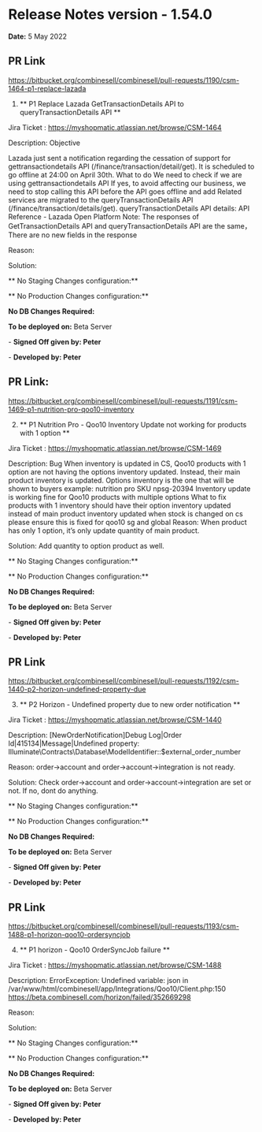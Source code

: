 # Release Notes version - 1.54.0

**Date:** 5 May 2022

## PR Link
https://bitbucket.org/combinesell/combinesell/pull-requests/1190/csm-1464-p1-replace-lazada

1. ** P1 Replace Lazada GetTransactionDetails API to queryTransactionDetails API **

Jira Ticket : https://myshopmatic.atlassian.net/browse/CSM-1464

Description: Objective

Lazada just sent a notification regarding the cessation of support for gettransactiondetails API (/finance/transaction/detail/get). It is scheduled to go offline at 24:00 on April 30th. 
What to do
We need to check if we are using gettransactiondetails API
If yes, to avoid affecting our business, we need to stop calling this API before the API goes offline and add Related services are migrated to the queryTransactionDetails API (/finance/transaction/details/get).
queryTransactionDetails API details:
API Reference - Lazada Open Platform 
Note: The responses of GetTransactionDetails API and queryTransactionDetails API are the same，There are no new fields in the response

Reason:

Solution:

** No Staging Changes configuration:**

** No Production Changes configuration:**

**No DB Changes Required:**

**To be deployed on:** Beta Server

\- **Signed Off given by: Peter**

\- **Developed by: Peter**

## PR Link:
https://bitbucket.org/combinesell/combinesell/pull-requests/1191/csm-1469-p1-nutrition-pro-qoo10-inventory


2. ** P1 Nutrition Pro - Qoo10 Inventory Update not working for products with 1 option **

Jira Ticket : https://myshopmatic.atlassian.net/browse/CSM-1469

Description:
Bug
When inventory is updated in CS, Qoo10 products with 1 option are not having the options inventory updated. Instead, their main product inventory is updated. Options inventory is the one that will be shown to buyers
example: nutrition pro SKU npsg-20394
Inventory update is working fine for Qoo10 products with multiple options
What to fix
products with 1 inventory should have their option inventory updated instead of main product inventory updated when stock is changed on cs
please ensure this is fixed for qoo10 sg and global
Reason: When product has only 1 option, it’s only update quantity of main product.

Solution: Add quantity to option product as well.

** No Staging Changes configuration:**

** No Production Changes configuration:**

**No DB Changes Required:**

**To be deployed on:** Beta Server

\- **Signed Off given by: Peter**

\- **Developed by: Peter**

## PR Link
https://bitbucket.org/combinesell/combinesell/pull-requests/1192/csm-1440-p2-horizon-undefined-property-due

3. ** P2 Horizon - Undefined property due to new order notification **

Jira Ticket : https://myshopmatic.atlassian.net/browse/CSM-1440

Description: [NewOrderNotification]Debug Log|Order Id|415134|Message|Undefined property: Illuminate\Contracts\Database\ModelIdentifier::$external_order_number

Reason: order->account and order->account->integration is not ready.

Solution:  Check order->account and order->account->integration are set or not. If no, dont do anything.

** No Staging Changes configuration:**

** No Production Changes configuration:**

**No DB Changes Required:**

**To be deployed on:** Beta Server

\- **Signed Off given by: Peter**

\- **Developed by: Peter**

## PR Link
https://bitbucket.org/combinesell/combinesell/pull-requests/1193/csm-1488-p1-horizon-qoo10-ordersyncjob

4. ** P1 horizon - Qoo10 OrderSyncJob failure **

Jira Ticket : https://myshopmatic.atlassian.net/browse/CSM-1488

Description: ErrorException: Undefined variable: json in /var/www/html/combinesell/app/Integrations/Qoo10/Client.php:150
https://beta.combinesell.com/horizon/failed/352669298

Reason:

Solution:

** No Staging Changes configuration:**

** No Production Changes configuration:**

**No DB Changes Required:**

**To be deployed on:** Beta Server

\- **Signed Off given by: Peter**

\- **Developed by: Peter**

